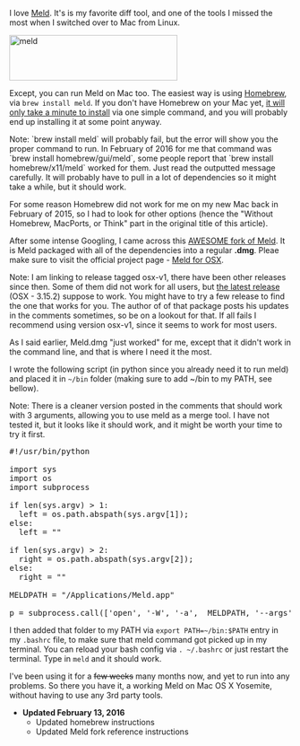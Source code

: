 I love [Meld](http://meldmerge.org/). It's is my favorite diff tool, and one of the tools I missed the most when I switched over to Mac from Linux.

<a href="http://www.alexkras.com/wp-content/uploads/meld.png"><img src="http://www.alexkras.com/wp-content/uploads/meld-300x81.png" alt="meld" width="300" height="81" class="alignright size-medium wp-image-648" /></a>

Except, you can run Meld on Mac too. The easiest way is using [Homebrew](http://brew.sh/), via `brew install meld`. If you don't have Homebrew on your Mac yet, [it will only take a minute to install](http://brew.sh/) via one simple command, and you will probably end up installing it at some point anyway.

<p class="note">
Note: `brew install meld` will probably fail, but the error will show you the proper command to run. In February of 2016 for me that command was `brew install homebrew/gui/meld`, some people report that `brew install homebrew/x11/meld` worked for them. Just read the outputted message carefully. It will probably have to pull in a lot of dependencies so it might take a while, but it should work.
</p>

For some reason Homebrew did not work for me on my new Mac back in February of 2015, so I had to look for other options (hence the "Without Homebrew, MacPorts, or Think" part in the original title of this article).

After some intense Googling, I came across this [AWESOME fork of Meld](https://github.com/yousseb/meld/releases/tag/osx-v1). It is Meld packaged with all of the dependencies into a regular **.dmg**. Pleae make sure to visit the official project page - [Meld for OSX](https://yousseb.github.io/meld/).

<p class="note">
Note: I am linking to release tagged osx-v1, there have been other releases since then. Some of them did not work for all users, but <a href="https://github.com/yousseb/meld/releases">the latest release</a> (OSX - 3.15.2) suppose to work. You might have to try a few release to find the one that works for you. The author of of that package posts his updates in the comments sometimes, so be on a lookout for that. If all fails I recommend using version osx-v1, since it seems to work for most users.
</p>

As I said earlier, Meld.dmg "just worked" for me, except that it didn't work in the command line, and that is where I need it the most.

I wrote the following script (in python since you already need it to run meld) and placed it in `~/bin` folder (making sure to add ~/bin to my PATH, see bellow).

<p class="note">
Note: There is a cleaner version posted in the comments that should work with 3 arguments, allowing you to use meld as a merge tool. I have not tested it, but it looks like it should work, and it might be worth your time to try it first.
</p>

<pre>
#!/usr/bin/python

import sys
import os
import subprocess

if len(sys.argv) > 1:
  left = os.path.abspath(sys.argv[1]);
else:
  left = ""

if len(sys.argv) > 2:
  right = os.path.abspath(sys.argv[2]);
else:
  right = ""

MELDPATH = "/Applications/Meld.app"

p = subprocess.call(['open', '-W', '-a',  MELDPATH, '--args', left, right])
</pre>

I then added that folder to my PATH via `export PATH=~/bin:$PATH` entry in my `.bashrc` file, to make sure that meld command got picked up in my terminal. You can reload your bash config via `. ~/.bashrc` or just restart the terminal. Type in `meld` and it should work.

I've been using it for a <strike>few weeks</strike> many months now, and yet to run into any problems. So there you have it, a working Meld on Mac OS X Yosemite, without having to use any 3rd party tools.

- **Updated February 13, 2016**
    - Updated homebrew instructions
    - Updated Meld fork reference instructions
